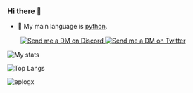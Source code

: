### Hi there 👋
- 🏫 My main language is [python](https://python.org).
<p>ㅤㅤ
  <a href="https://discord.com/users/507911095734763521" target="_blank">
    <img src="https://img.shields.io/badge/-Discord-5865F2?style=for-the-badge&logo=discord&logoColor=white" alt="Send me a DM on Discord">
  </a>
  <a href="https://www.twitter.com/eplogx/" target="_blank">
    <img src="https://img.shields.io/badge/-Twitter-9cf?style=for-the-badge&logo=Twitter&logoColor=white" alt="Send me a DM on Twitter">
  </a>
</p>


![My stats](https://github-readme-stats.vercel.app/api?username=EPLOGx&theme=algolia&show_icons=true)

![Top Langs](https://github-readme-stats.vercel.app/api/top-langs/?username=EPLOGx&theme=algolia&show_icons=true)

<p><img src="https://komarev.com/ghpvc/?username=eplogx&style=for-the-badge&color=36c7fc" alt=eplogx></p>
